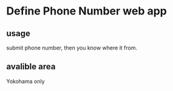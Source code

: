 # Define Phone Number web app
## usage
submit phone number, then you know where it from.

## avalible area
Yokohama only
